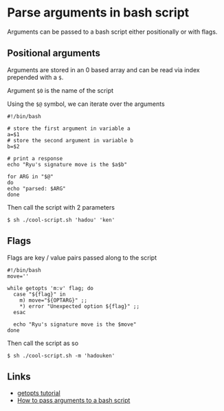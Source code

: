 # Parse arguments in bash script
Arguments can be passed to a bash script either positionally or with flags.

## Positional arguments
Arguments are stored in an 0 based array and can be read via index prepended with a `$`.

Argument `$0` is the name of the script

Using the `$@` symbol, we can iterate over the arguments
```
#!/bin/bash

# store the first argument in variable a
a=$1
# store the second argument in variable b
b=$2

# print a response
echo "Ryu's signature move is the $a$b"

for ARG in "$@"
do
echo "parsed: $ARG"
done
```

Then call the script with 2 parameters
```
$ sh ./cool-script.sh 'hadou' 'ken'
```

## Flags
Flags are key / value pairs passed along to the script
```
#!/bin/bash
move=''

while getopts 'm:v' flag; do
  case "${flag}" in
    m) move="${OPTARG}" ;;
    *) error "Unexpected option ${flag}" ;;
  esac

  echo "Ryu's signature move is the $move"
done
```

Then call the script as so
```
$ sh ./cool-script.sh -m 'hadouken'
```

## Links
* [getopts tutorial](http://wiki.bash-hackers.org/howto/getopts_tutorial)
* [How to pass arguments to a bash script](https://www.lifewire.com/pass-arguments-to-bash-script-2200571)
